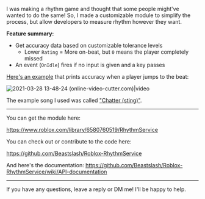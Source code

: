 I was making a rhythm game and thought that some people might've wanted to do the same! So, I made a customizable module to simplify the process, but allow developers to measure rhythm however they want.

**Feature summary:**
- Get accuracy data based on customizable tolerance levels
  - Lower `Rating` = More on-beat, but `0` means the player completely missed
- An event (`OnIdle`) fires if no input is given and a key passes

[Here's an example](https://github.com/Beastslash/Roblox-RhythmService/blob/main/examples/PrintAccuracy.lua) that prints accuracy when a player jumps to the beat:

![2021-03-28 13-48-24 (online-video-cutter.com)|video](upload://60vocq7bO4S2ImpfDT8gzZX7Ksw.mp4) 

The example song I used was called ["Chatter (sting)"](https://www.roblox.com/library/1841804196/Chatter-sting).

---

You can get the module here: 

https://www.roblox.com/library/6580760519/RhythmService

You can check out or contribute to the code here: 

https://github.com/Beastslash/Roblox-RhythmService

And here's the documentation: https://github.com/Beastslash/Roblox-RhythmService/wiki/API-documentation

---

If you have any questions, leave a reply or DM me! I'll be happy to help.
